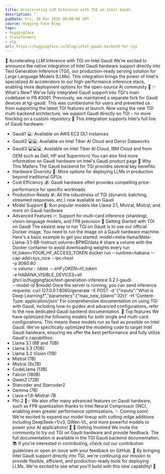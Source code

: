 ```yaml
---
title: Accelerating LLM Inference with TGI on Intel Gaudi
description: ''
pubDate: Fri, 28 Mar 2025 00:00:00 GMT
source: Hugging Face Blog
tags:
- huggingface
- transformers
- nlp
url: https://huggingface.co/blog/intel-gaudi-backend-for-tgi
---
```


🚀 Accelerating LLM Inference with TGI on Intel Gaudi
We're excited to announce the native integration of Intel Gaudi hardware support directly into Text Generation Inference (TGI), our production-ready serving solution for Large Language Models (LLMs). This integration brings the power of Intel's specialized AI accelerators to our high-performance inference stack, enabling more deployment options for the open-source AI community 🎉
✨ What's New?
We've fully integrated Gaudi support into TGI's main codebase in PR #3091. Previously, we maintained a separate fork for Gaudi devices at tgi-gaudi. This was cumbersome for users and prevented us from supporting the latest TGI features at launch. Now using the new TGI multi-backend architecture, we support Gaudi directly on TGI – no more finicking on a custom repository 🙌
This integration supports Intel's full line of Gaudi hardware:
- Gaudi1 💻: Available on AWS EC2 DL1 instances
- Gaudi2 💻💻: Available on Intel Tiber AI Cloud and Denvr Dataworks
- Gaudi3 💻💻💻: Available on Intel Tiber AI Cloud, IBM Cloud and from OEM such as Dell, HP and Supermicro
You can also find more information on Gaudi hardware on Intel's Gaudi product page
🌟 Why This Matters
The Gaudi backend for TGI provides several key benefits:
- Hardware Diversity 🔄: More options for deploying LLMs in production beyond traditional GPUs
- Cost Efficiency 💰: Gaudi hardware often provides compelling price-performance for specific workloads
- Production-Ready ⚙️: All the robustness of TGI (dynamic batching, streamed responses, etc.) now available on Gaudi
- Model Support 🤖: Run popular models like Llama 3.1, Mixtral, Mistral, and more on Gaudi hardware
- Advanced Features 🔥: Support for multi-card inference (sharding), vision-language models, and FP8 precision
🚦 Getting Started with TGI on Gaudi
The easiest way to run TGI on Gaudi is to use our official Docker image. You need to run the image on a Gaudi hardware machine. Here's a basic example to get you started:
model=meta-llama/Meta-Llama-3.1-8B-Instruct
volume=$PWD/data # share a volume with the Docker container to avoid downloading weights every run
hf_token=YOUR_HF_ACCESS_TOKEN
docker run --runtime=habana --cap-add=sys_nice --ipc=host \
-p 8080:80 \
-v $volume:/data \
-e HF_TOKEN=$hf_token \
-e HABANA_VISIBLE_DEVICES=all \
ghcr.io/huggingface/text-generation-inference:3.2.1-gaudi \
--model-id $model
Once the server is running, you can send inference requests:
curl 127.0.0.1:8080/generate
-X POST
-d '{"inputs":"What is Deep Learning?","parameters":{"max_new_tokens":32}}'
-H 'Content-Type: application/json'
For comprehensive documentation on using TGI with Gaudi, including how-to guides and advanced configurations, refer to the new dedicated Gaudi backend documentation.
🎉 Top features
We have optimized the following models for both single and multi-card configurations. This means these models run as fast as possible on Intel Gaudi. We've specifically optimized the modeling code to target Intel Gaudi hardware, ensuring we offer the best performance and fully utilize Gaudi's capabilities:
- Llama 3.1 (8B and 70B)
- Llama 3.3 (70B)
- Llama 3.2 Vision (11B)
- Mistral (7B)
- Mixtral (8x7B)
- CodeLlama (13B)
- Falcon (180B)
- Qwen2 (72B)
- Starcoder and Starcoder2
- Gemma (7B)
- Llava-v1.6-Mistral-7B
- Phi-2
🏃♂️ We also offer many advanced features on Gaudi hardware, such as FP8 quantization thanks to Intel Neural Compressor (INC), enabling even greater performance optimizations.
✨ Coming soon! We're excited to expand our model lineup with cutting-edge additions including DeepSeek-r1/v3, QWen-VL, and more powerful models to power your AI applications! 🚀
💪 Getting Involved
We invite the community to try out TGI on Gaudi hardware and provide feedback. The full documentation is available in the TGI Gaudi backend documentation. 📚 If you're interested in contributing, check out our contribution guidelines or open an issue with your feedback on GitHub. 🤝 By bringing Intel Gaudi support directly into TGI, we're continuing our mission to provide flexible, efficient, and production-ready tools for deploying LLMs. We're excited to see what you'll build with this new capability! 🎉